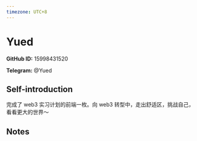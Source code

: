 ```yaml
---
timezone: UTC+8
---
```


# Yued

**GitHub ID:** 15998431520

**Telegram:** @Yued

## Self-introduction

完成了 web3 实习计划的前端一枚。向 web3 转型中，走出舒适区，挑战自己，看看更大的世界～

## Notes

<!-- Content_START -->


<!-- Content_END -->
